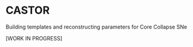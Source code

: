 # CASTOR
Building templates and reconstructing parameters for Core Collapse SNe


[WORK IN PROGRESS]
